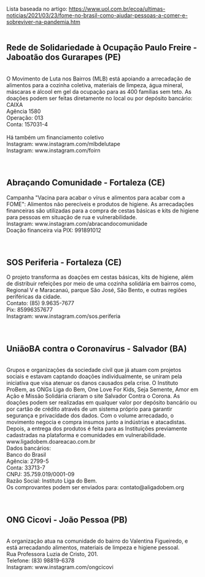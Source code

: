 Lista baseada no artigo: https://www.uol.com.br/ecoa/ultimas-noticias/2021/03/23/fome-no-brasil-como-ajudar-pessoas-a-comer-e-sobreviver-na-pandemia.htm
<br>
<br>
<h2>Rede de Solidariedade à Ocupação Paulo Freire - Jaboatão dos Gurarapes (PE)</h2><br>
O Movimento de Luta nos Bairros (MLB) está apoiando a arrecadação de alimentos para a cozinha coletiva,
materiais de limpeza, água mineral, máscaras e álcool em gel da ocupação para as 400 famílias sem teto.
As doações podem ser feitas diretamente no local ou por depósito bancário:<br>
CAIXA<br>
Agência 1580<br>
Operação: 013<br>
Conta: 157031-4<br>
<br>
Há também um financiamento coletivo<br>
Instagram: www.instagram.com/mlbdelutape<br>
Instagram: www.instagram.com/foirn<br> 
<br>
<br>
<h2>Abraçando Comunidade - Fortaleza (CE)</h2>
Campanha "Vacina para acabar o vírus e alimentos para acabar com a FOME": Alimentos não perecíveis
e produtos de higiene. As arrecadações financeiras são utilizadas para a compra de cestas básicas
e kits de higiene para pessoas em situação de rua e vulnerabilidade.<br>
Instagram: www.instagram.com/abracandocomunidade<br>
Doação financeira via PIX: 991891012<br>
<br>
<br>
<h2>SOS Periferia - Fortaleza (CE)</h2>
O projeto transforma as doações em cestas básicas, kits de higiene, além de distribuir refeições
por meio de uma cozinha solidária em bairros como, Regional V e Maracanaú, parque São José, São Bento,
e outras regiões periféricas da cidade.<br>
Contato: (85) 9.9635-7677<br>
Pix: 85996357677<br>
Instagram: www.instagram.com/sos.periferia <br>
<br>
<br>
<h2>UniãoBA contra o Coronavírus - Salvador (BA)</h2><br>
Grupos e organizações da sociedade civil que já atuam com projetos sociais e estavam captando doações
individualmente, se uniram pela iniciativa que visa atenuar os danos causados pela crise. O Instituto
ProBem, as ONGs Liga do Bem, One Love For Kids, Seja Semente, Amor em Ação e Missão Solidária criaram
o site Salvador Contra o Corona. As doações podem ser realizadas em qualquer valor por depósito bancário
ou por cartão de crédito através de um sistema próprio para garantir segurança e privacidade dos dados.
Com o volume arrecadado, o movimento negocia e compra insumos junto a indústrias e atacadistas. Depois,
a entrega dos produtos é feita para as Instituições previamente cadastradas na plataforma e comunidades
em vulnerabilidade.<br>
www.ligadobem.doareacao.com.br <br>
Dados bancários:<br>
Banco do Brasil<br>
Agência: 2799-5<br>
Conta: 33713-7<br>
CNPJ: 35.759.019/0001-09<br>
Razão Social: Instituto Liga do Bem.<br>
Os comprovantes podem ser enviados para: contato@aligadobem.org<br>
<br>
<br>
<h2>ONG Cicovi - João Pessoa (PB)</h2><br>
A organização atua na comunidade do bairro do Valentina Figueiredo, e está arrecadando alimentos,
materiais de limpeza e higiene pessoal.<br>
Rua Professora Luzia de Cristo, 201.<br>
Telefone: (83) 98819-6378<br>
Instagram: www.instagram.com/ongcicovi <br>
